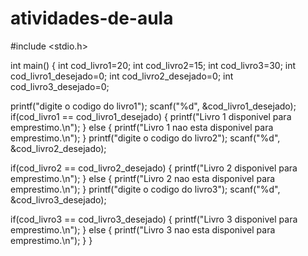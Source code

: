 # atividades-de-aula
#include <stdio.h>

int main() {
  int cod_livro1=20;
  int cod_livro2=15;
  int cod_livro3=30;
  int cod_livro1_desejado=0;
  int cod_livro2_desejado=0;
  int cod_livro3_desejado=0;

  printf("digite o codigo do livro1");
  scanf("%d", &cod_livro1_desejado);
  if(cod_livro1 == cod_livro1_desejado) {
      printf("Livro 1 disponivel para emprestimo.\n");
  } else {
      printf("Livro 1 nao esta disponivel para emprestimo.\n");
  }
  printf("digite o codigo do livro2");
  scanf("%d", &cod_livro2_desejado);

  if(cod_livro2 == cod_livro2_desejado) {
      printf("Livro 2 disponivel para emprestimo.\n");
  } else {
      printf("Livro 2 nao esta disponivel para emprestimo.\n");
  }
  printf("digite o codigo do livro3");
  scanf("%d", &cod_livro3_desejado);
  
  if(cod_livro3 == cod_livro3_desejado) {
      printf("Livro 3 disponivel para emprestimo.\n");
  } else {
      printf("Livro 3 nao esta disponivel para emprestimo.\n");
  }
  }

